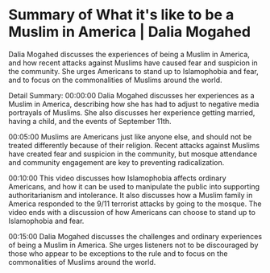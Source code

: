 # Summary of What it's like to be a Muslim in America | Dalia Mogahed

Dalia Mogahed discusses the experiences of being a Muslim in America, and how recent attacks against Muslims have caused fear and suspicion in the community. She urges Americans to stand up to Islamophobia and fear, and to focus on the commonalities of Muslims around the world.

Detail Summary: 
00:00:00
Dalia Mogahed discusses her experiences as a Muslim in America, describing how she has had to adjust to negative media portrayals of Muslims. She also discusses her experience getting married, having a child, and the events of September 11th.

00:05:00
Muslims are Americans just like anyone else, and should not be treated differently because of their religion. Recent attacks against Muslims have created fear and suspicion in the community, but mosque attendance and community engagement are key to preventing radicalization.

00:10:00
This video discusses how Islamophobia affects ordinary Americans, and how it can be used to manipulate the public into supporting authoritarianism and intolerance. It also discusses how a Muslim family in America responded to the 9/11 terrorist attacks by going to the mosque. The video ends with a discussion of how Americans can choose to stand up to Islamophobia and fear.

00:15:00
Dalia Mogahed discusses the challenges and ordinary experiences of being a Muslim in America. She urges listeners not to be discouraged by those who appear to be exceptions to the rule and to focus on the commonalities of Muslims around the world.

